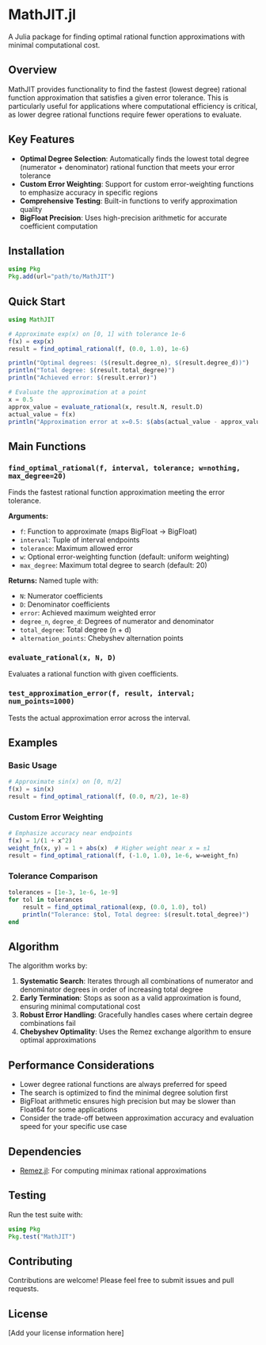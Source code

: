 # MathJIT.jl

A Julia package for finding optimal rational function approximations with minimal computational cost.

## Overview

MathJIT provides functionality to find the fastest (lowest degree) rational function approximation that satisfies a given error tolerance. This is particularly useful for applications where computational efficiency is critical, as lower degree rational functions require fewer operations to evaluate.

## Key Features

- **Optimal Degree Selection**: Automatically finds the lowest total degree (numerator + denominator) rational function that meets your error tolerance
- **Custom Error Weighting**: Support for custom error-weighting functions to emphasize accuracy in specific regions
- **Comprehensive Testing**: Built-in functions to verify approximation quality
- **BigFloat Precision**: Uses high-precision arithmetic for accurate coefficient computation

## Installation

```julia
using Pkg
Pkg.add(url="path/to/MathJIT")
```

## Quick Start

```julia
using MathJIT

# Approximate exp(x) on [0, 1] with tolerance 1e-6
f(x) = exp(x)
result = find_optimal_rational(f, (0.0, 1.0), 1e-6)

println("Optimal degrees: ($(result.degree_n), $(result.degree_d))")
println("Total degree: $(result.total_degree)")
println("Achieved error: $(result.error)")

# Evaluate the approximation at a point
x = 0.5
approx_value = evaluate_rational(x, result.N, result.D)
actual_value = f(x)
println("Approximation error at x=0.5: $(abs(actual_value - approx_value))")
```

## Main Functions

### `find_optimal_rational(f, interval, tolerance; w=nothing, max_degree=20)`

Finds the fastest rational function approximation meeting the error tolerance.

**Arguments:**
- `f`: Function to approximate (maps BigFloat → BigFloat)
- `interval`: Tuple of interval endpoints
- `tolerance`: Maximum allowed error
- `w`: Optional error-weighting function (default: uniform weighting)
- `max_degree`: Maximum total degree to search (default: 20)

**Returns:** Named tuple with:
- `N`: Numerator coefficients
- `D`: Denominator coefficients  
- `error`: Achieved maximum weighted error
- `degree_n`, `degree_d`: Degrees of numerator and denominator
- `total_degree`: Total degree (n + d)
- `alternation_points`: Chebyshev alternation points

### `evaluate_rational(x, N, D)`

Evaluates a rational function with given coefficients.

### `test_approximation_error(f, result, interval; num_points=1000)`

Tests the actual approximation error across the interval.

## Examples

### Basic Usage
```julia
# Approximate sin(x) on [0, π/2]
f(x) = sin(x)
result = find_optimal_rational(f, (0.0, π/2), 1e-8)
```

### Custom Error Weighting
```julia
# Emphasize accuracy near endpoints
f(x) = 1/(1 + x^2)
weight_fn(x, y) = 1 + abs(x)  # Higher weight near x = ±1
result = find_optimal_rational(f, (-1.0, 1.0), 1e-6, w=weight_fn)
```

### Tolerance Comparison
```julia
tolerances = [1e-3, 1e-6, 1e-9]
for tol in tolerances
    result = find_optimal_rational(exp, (0.0, 1.0), tol)
    println("Tolerance: $tol, Total degree: $(result.total_degree)")
end
```

## Algorithm

The algorithm works by:

1. **Systematic Search**: Iterates through all combinations of numerator and denominator degrees in order of increasing total degree
2. **Early Termination**: Stops as soon as a valid approximation is found, ensuring minimal computational cost
3. **Robust Error Handling**: Gracefully handles cases where certain degree combinations fail
4. **Chebyshev Optimality**: Uses the Remez exchange algorithm to ensure optimal approximations

## Performance Considerations

- Lower degree rational functions are always preferred for speed
- The search is optimized to find the minimal degree solution first
- BigFloat arithmetic ensures high precision but may be slower than Float64 for some applications
- Consider the trade-off between approximation accuracy and evaluation speed for your specific use case

## Dependencies

- [Remez.jl](https://github.com/simonbyrnes/Remez.jl): For computing minimax rational approximations

## Testing

Run the test suite with:
```julia
using Pkg
Pkg.test("MathJIT")
```

## Contributing

Contributions are welcome! Please feel free to submit issues and pull requests.

## License

[Add your license information here] 
